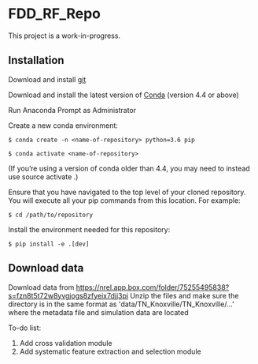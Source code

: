 # FDD_RF_Repo

This project is a work-in-progress.

## Installation

Download and install [git](https://git-scm.com/download/win)

Download and install the latest version of [Conda](https://docs.conda.io/en/latest/) (version 4.4 or above)

Run Anaconda Prompt as Administrator

Create a new conda environment:

`$ conda create -n <name-of-repository> python=3.6 pip`

`$ conda activate <name-of-repository>`

(If you’re using a version of conda older than 4.4, you may need to instead use source activate <name-of-repository>.)

Ensure that you have navigated to the top level of your cloned repository. You will execute all your pip commands from this location. For example:

`$ cd /path/to/repository`

Install the environment needed for this repository:

`$ pip install -e .[dev]`
 
 ## Download data
Download data from https://nrel.app.box.com/folder/75255495838?s=fzn8t5t72w8yvgjogs8zfyeix7djj3pi
Unzip the files and make sure the directory is in the same format as 'data/TN_Knoxville/TN_Knoxville/...' where the metadata file and simulation data are located
 
 To-do list:
  1. Add cross validation module
  2. Add systematic feature extraction and selection module
